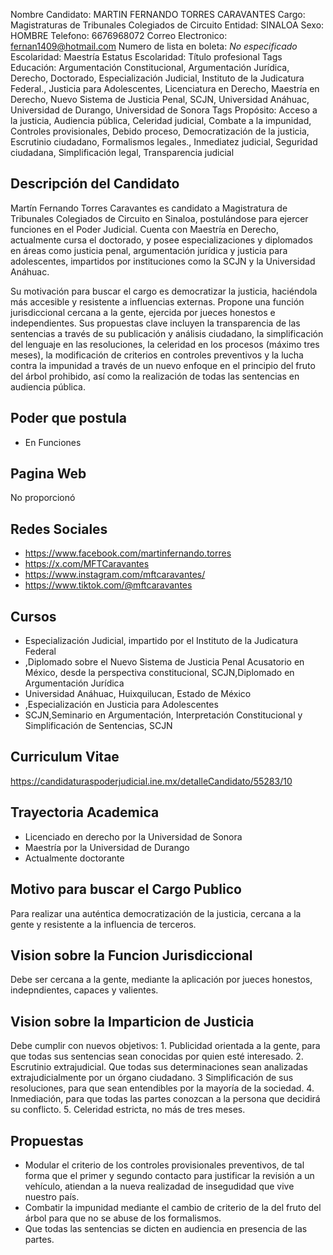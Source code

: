 Nombre Candidato: MARTIN FERNANDO TORRES CARAVANTES
Cargo: Magistraturas de Tribunales Colegiados de Circuito
Entidad: SINALOA
Sexo: HOMBRE
Telefono: 6676968072
Correo Electronico: fernan1409@hotmail.com
Numero de lista en boleta: *No especificado*
Escolaridad: Maestría
Estatus Escolaridad: Título profesional
Tags Educación: Argumentación Constitucional, Argumentación Jurídica, Derecho, Doctorado, Especialización Judicial, Instituto de la Judicatura Federal., Justicia para Adolescentes, Licenciatura en Derecho, Maestría en Derecho, Nuevo Sistema de Justicia Penal, SCJN, Universidad Anáhuac, Universidad de Durango, Universidad de Sonora
Tags Propósito: Acceso a la justicia, Audiencia pública, Celeridad judicial, Combate a la impunidad, Controles provisionales, Debido proceso, Democratización de la justicia, Escrutinio ciudadano, Formalismos legales., Inmediatez judicial, Seguridad ciudadana, Simplificación legal, Transparencia judicial


## Descripción del Candidato 

Martín Fernando Torres Caravantes es candidato a Magistratura de Tribunales Colegiados de Circuito en Sinaloa, postulándose para ejercer funciones en el Poder Judicial. Cuenta con Maestría en Derecho, actualmente cursa el doctorado, y posee especializaciones y diplomados en áreas como justicia penal, argumentación jurídica y justicia para adolescentes, impartidos por instituciones como la SCJN y la Universidad Anáhuac.

Su motivación para buscar el cargo es democratizar la justicia, haciéndola más accesible y resistente a influencias externas. Propone una función jurisdiccional cercana a la gente, ejercida por jueces honestos e independientes. Sus propuestas clave incluyen la transparencia de las sentencias a través de su publicación y análisis ciudadano, la simplificación del lenguaje en las resoluciones, la celeridad en los procesos (máximo tres meses), la modificación de criterios en controles preventivos y la lucha contra la impunidad a través de un nuevo enfoque en el principio del fruto del árbol prohibido, así como la realización de todas las sentencias en audiencia pública.


## Poder que postula

- En Funciones


## Pagina Web

No proporcionó


## Redes Sociales

- https://www.facebook.com/martinfernando.torres
- https://x.com/MFTCaravantes
- https://www.instagram.com/mftcaravantes/
- https://www.tiktok.com/@mftcaravantes


## Cursos

- Especialización Judicial, impartido por el Instituto de la Judicatura Federal
- ,Diplomado sobre el Nuevo Sistema de Justicia Penal Acusatorio en México, desde la perspectiva constitucional, SCJN,Diplomado en Argumentación Jurídica
- Universidad Anáhuac, Huixquilucan, Estado de México
- ,Especialización en Justicia para Adolescentes
- SCJN,Seminario en Argumentación, Interpretación Constitucional y Simplificación de Sentencias, SCJN


## Curriculum Vitae

https://candidaturaspoderjudicial.ine.mx/detalleCandidato/55283/10


## Trayectoria Academica

- Licenciado en derecho por la Universidad de Sonora
- Maestría por la Universidad de Durango
- Actualmente doctorante


## Motivo para buscar el Cargo Publico

Para realizar una auténtica democratización de la justicia, cercana a la gente y resistente a la influencia de terceros.


## Vision sobre la Funcion Jurisdiccional

Debe ser cercana a la gente, mediante la aplicación por jueces honestos, indepndientes, capaces y valientes.


## Vision sobre la Imparticion de Justicia

Debe cumplir con nuevos objetivos: 1. Publicidad orientada a la gente, para que todas sus sentencias sean conocidas por quien esté interesado. 2. Escrutinio extrajudicial. Que todas sus determinaciones sean analizadas extrajudicialmente por un órgano ciudadano. 3 Simplificación de sus resoluciones, para que sean entendibles por la mayoría de la sociedad. 4. Inmediación, para que todas las partes conozcan a la persona que decidirá su conflicto. 5. Celeridad estricta, no más de tres meses.


## Propuestas

- Modular el criterio de los controles provisionales preventivos, de tal forma que el primer y segundo contacto para justificar la revisión a un vehículo, atiendan a la nueva realizadad de insegudidad que vive nuestro país.
- Combatir la impunidad mediante el cambio de criterio de la  del fruto del árbol  para que no se abuse de los formalismos.
- Que todas las sentencias se dicten en audiencia en presencia de las partes.


